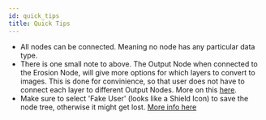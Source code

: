 ```yaml
---
id: quick_tips
title: Quick Tips
---
```


- All nodes can be connected. Meaning no node has any particular data type.
- There is one small note to above. The Output Node when connected to the Erosion Node,
will give more options for which layers to convert to images. This is done for convinience,
so that user does not have to connect each layer to different Output Nodes. 
More on this [here](io_nodes.md#image-output-node).
- Make sure to select 'Fake User' (looks like a Shield Icon) to save the node tree, otherwise
it might get lost. [More info here](getting_started.md#make-sure-to-select-fake-user-otherwise-your-node-setup-will-be-lost)